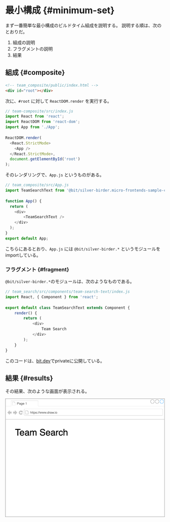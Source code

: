 # 最小構成 {#minimum-set}

まず一番簡単な最小構成のビルドタイム組成を説明する。
説明する順は、次のとおりだ。

1. 組成の説明
2. フラグメントの説明
3. 結果

## 組成 {#composite}

```html
<!-- team_composite/public/index.html -->
<div id="root"></div>
```

次に、`#root` に対して `ReactDOM.render` を実行する。

```javascript
// team-composite/src/index.js
import React from 'react';
import ReactDOM from 'react-dom';
import App from './App';

ReactDOM.render(
  <React.StrictMode>
    <App />
  </React.StrictMode>,
  document.getElementById('root')
);
```

そのレンダリングで、`App.js` というものがある。

```javascript
// team_composite/src/App.js
import TeamSearchText from '@bit/silver-birder.micro-frontends-sample-collections.team-search-text'

function App() {
  return (
    <div>
        <TeamSearchText />
    </div>
  );
}
export default App;
```

こちらにあるとおり、`App.js` には `@bit/silver-birder.*` というモジュールをimportしている。

### フラグメント {#fragment}

`@bit/silver-birder.*`のモジュールは、次のようなものである。

```javascript
// team_search/src/components/team-search-text/index.js
import React, { Component } from 'react';

export default class TeamSearchText extends Component {
    render() {
        return (
            <div>
                Team Search
            </div>
        );
    }
}
```

このコードは、[bit.dev](https://bit.dev/)でprivateに公開している。

## 結果 {#results}

その結果、次のような画面が表示される。

![minimum_set_build_time_composition_tutorial](../../../assets/images/drawio/tutorial/minimum_set_build_time_composition_tutorial.png)